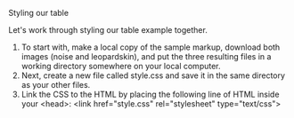 Styling our table

Let's work through styling our table example together.

1. To start with, make a local copy of the sample markup, download both images (noise and leopardskin), and put the three resulting files in a working directory somewhere on your local computer.
2. Next, create a new file called style.css and save it in the same directory as your other files.
3. Link the CSS to the HTML by placing the following line of HTML inside your &lt;head&gt;:
   &lt;link href="style.css" rel="stylesheet" type="text/css"&gt;
